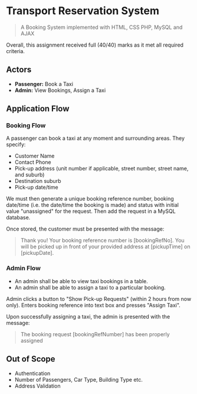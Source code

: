# Transport Reservation System

> A Booking System implemented with HTML, CSS PHP, MySQL and AJAX

Overall, this assignment received full (40/40) marks as it met all required criteria.

## Actors

- **Passenger:** Book a Taxi
- **Admin:** View Bookings, Assign a Taxi

## Application Flow

### Booking Flow

A passenger can book a taxi at any moment and surrounding areas.
They specify:

- Customer Name
- Contact Phone
- Pick-up address (unit number if applicable, street number, street name, and suburb)
- Destination suburb
- Pick-up date/time

We must then generate a unique booking reference number, booking date/time (i.e. the date/time the booking is made) and status with initial value "unassigned" for the request.
Then add the request in a MySQL database.

Once stored, the customer must be presented with the message:

> Thank you! Your booking reference number is [bookingRefNo]. You will be picked up in front of your provided address at [pickupTime] on [pickupDate].

### Admin Flow

- An admin shall be able to view taxi bookings in a table.
- An admin shall be able to assign a taxi to a particular booking.

Admin clicks a button to "Show Pick-up Requests" (within 2 hours from now only).
Enters booking reference into text box and presses "Assign Taxi".

Upon successfully assigning a taxi, the admin is presented with the message:

> The booking request [bookingRefNumber] has been properly assigned

## Out of Scope

- Authentication
- Number of Passengers, Car Type, Building Type etc.
- Address Validation
